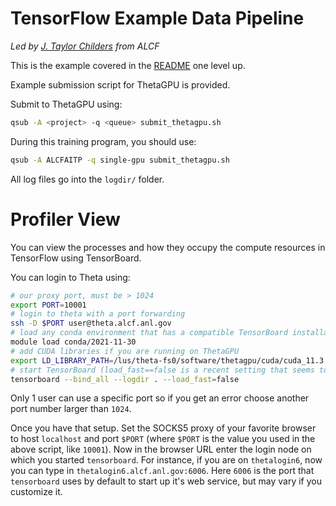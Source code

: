 # TensorFlow Example Data Pipeline
*Led by [J. Taylor Childers](jchilders@anl.gov) from ALCF*

This is the example covered in the [README](../README.md) one level up.

Example submission script for ThetaGPU is provided.

Submit to ThetaGPU using:
```bash
qsub -A <project> -q <queue> submit_thetagpu.sh
```
During this training program, you should use:
```bash
qsub -A ALCFAITP -q single-gpu submit_thetagpu.sh
```

All log files go into the `logdir/` folder.


# Profiler View

You can view the processes and how they occupy the compute resources in TensorFlow using TensorBoard.

You can login to Theta using:
```bash
# our proxy port, must be > 1024
export PORT=10001
# login to theta with a port forwarding
ssh -D $PORT user@theta.alcf.anl.gov
# load any conda environment that has a compatible TensorBoard installation
module load conda/2021-11-30
# add CUDA libraries if you are running on ThetaGPU
export LD_LIBRARY_PATH=/lus/theta-fs0/software/thetagpu/cuda/cuda_11.3.0_465.19.01_linux/lib64:/lus/theta-fs0/software/thetagpu/cuda/cudnn-11.3-linux-x64-v8.2.0.53/lib64
# start TensorBoard (load_fast==false is a recent setting that seems to be needed until TensorFlow works out the bugs)
tensorboard --bind_all --logdir . --load_fast=false
```
Only 1 user can use a specific port so if you get an error choose another port number larger than `1024`.

Once you have that setup. Set the SOCKS5 proxy of your favorite browser to host `localhost` and port `$PORT` (where `$PORT` is the value you used in the above script, like `10001`). Now in the browser URL enter the login node on which you started `tensorboard`. For instance, if you are on `thetalogin6`, now you can type in `thetalogin6.alcf.anl.gov:6006`. Here `6006` is the port that `tensorboard` uses by default to start up it's web service, but may vary if you customize it. 
